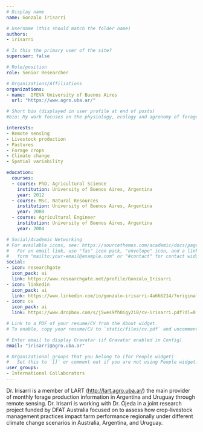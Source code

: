 ```yaml
---
# Display name
name: Gonzalo Irisarri

# Username (this should match the folder name)
authors:
- irisarri

# Is this the primary user of the site?
superuser: false

# Role/position
role: Senior Researcher

# Organizations/Affiliations
organizations:
- name:  IFEVA University of Buenos Aires 
  url: "https://www.agro.uba.ar/"

# Short bio (displayed in user profile at end of posts)
#bio: My work focuses on the physiology, ecology and agronomy of forage plants.

interests:
- Remote sensing
- Livestock production
- Pastures
- Forage crops 
- Climate change
- Spatial variability

education:
  courses:
  - course: PhD, Agricultural Science
    institution: University of Buenos Aires, Argentina 
    year: 2012
  - course: MSc, Natural Resources
    institution: University of Buenos Aires, Argentina  
    year: 2008
  - course: Agricultural Engineer
    institution: University of Buenos Aires, Argentina 
    year: 2004

# Social/Academic Networking
# For available icons, see: https://sourcethemes.com/academic/docs/page-builder/#icons
#   For an email link, use "fas" icon pack, "envelope" icon, and a link in the
#   form "mailto:your-email@example.com" or "#contact" for contact widget.
social:
- icon: researchgate
  icon_pack: ai
  link: https://www.researchgate.net/profile/Gonzalo_Irisarri
- icon: linkedin
  icon_pack: ai
  link: https://www.linkedin.com/in/gonzalo-irisarri-4a666214/?originalSubdomain=ar
- icon: cv
  icon_pack: ai
  link: https://www.dropbox.com/s/j5wes9fh0igy2i8/cv-irisarri.pdf?dl=0

# Link to a PDF of your resume/CV from the About widget.
# To enable, copy your resume/CV to `static/files/cv.pdf` and uncomment the lines below.

# Enter email to display Gravatar (if Gravatar enabled in Config)
email: "irisarri@agro.uba.ar"

# Organizational groups that you belong to (for People widget)
#   Set this to `[]` or comment out if you are not using People widget.
user_groups:
- International Collaborators
---
```


Dr. Irisarri is a member of LART (http://lart.agro.uba.ar/) the main provider of monthly forage production information in Argentina and Uruguay through remote sensing. Dr. Irisarri is working with Dr. Ojeda in a joint research project funded by DFAT Australia focused on to assess how crop-livestock management practices impact farm performance regionally under different climate change scenarios in Australia, Argentina, and Uruguay.